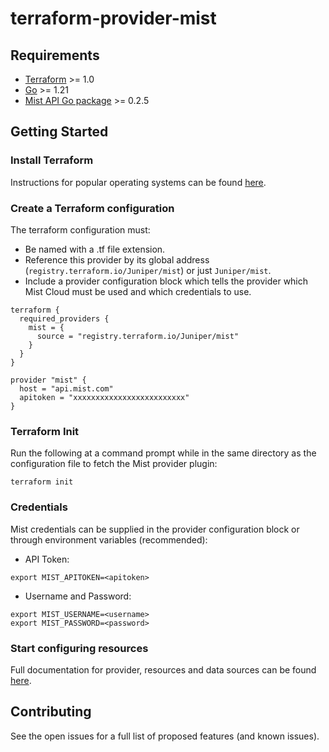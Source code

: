 # terraform-provider-mist

## Requirements
- [Terraform](https://developer.hashicorp.com/terraform/downloads) >= 1.0
- [Go](https://golang.org/doc/install) >= 1.21
- [Mist API Go package](https://pkg.go.dev/github.com/tmunzer/mistapi-go) >= 0.2.5

## Getting Started

### Install Terraform
Instructions for popular operating systems can be found [here](https://developer.hashicorp.com/terraform/tutorials/aws-get-started/install-cli).

### Create a Terraform configuration
The terraform configuration must:
* Be named with a .tf file extension.
* Reference this provider by its global address (`registry.terraform.io/Juniper/mist`) or just `Juniper/mist`.
* Include a provider configuration block which tells the provider which Mist Cloud must be used and which credentials to use.

```hcl
terraform {
  required_providers {
    mist = {
      source = "registry.terraform.io/Juniper/mist"
    }
  }
}

provider "mist" {
  host = "api.mist.com"
  apitoken = "xxxxxxxxxxxxxxxxxxxxxxxxx"
}
```

### Terraform Init
Run the following at a command prompt while in the same directory as the configuration file to fetch the Mist provider plugin:

```console
terraform init
```

### Credentials
Mist credentials can be supplied in the provider configuration block or through environment variables (recommended):

* API Token:
```console
export MIST_APITOKEN=<apitoken>
```

* Username and Password:
```console
export MIST_USERNAME=<username>
export MIST_PASSWORD=<password>
```

### Start configuring resources
Full documentation for provider, resources and data sources can be found [here](https://registry.terraform.io/providers/Juniper/mist/latest/docs).

## Contributing
See the open issues for a full list of proposed features (and known issues).